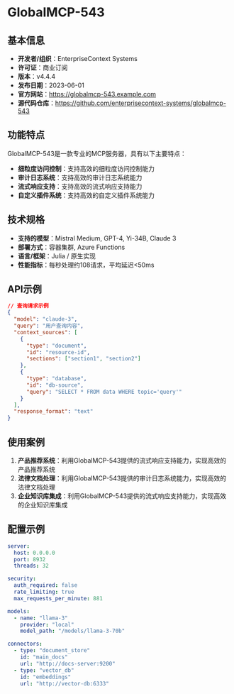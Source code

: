 # GlobalMCP-543

## 基本信息

- **开发者/组织**：EnterpriseContext Systems
- **许可证**：商业订阅
- **版本**：v4.4.4
- **发布日期**：2023-06-01
- **官方网站**：https://globalmcp-543.example.com
- **源代码仓库**：https://github.com/enterprisecontext-systems/globalmcp-543

## 功能特点

GlobalMCP-543是一款专业的MCP服务器，具有以下主要特点：

- **细粒度访问控制**：支持高效的细粒度访问控制能力
- **审计日志系统**：支持高效的审计日志系统能力
- **流式响应支持**：支持高效的流式响应支持能力
- **自定义插件系统**：支持高效的自定义插件系统能力


## 技术规格

- **支持的模型**：Mistral Medium, GPT-4, Yi-34B, Claude 3
- **部署方式**：容器集群, Azure Functions
- **语言/框架**：Julia / 原生实现
- **性能指标**：每秒处理约108请求，平均延迟<50ms

## API示例

```json
// 查询请求示例
{
  "model": "claude-3",
  "query": "用户查询内容",
  "context_sources": [
    {
      "type": "document",
      "id": "resource-id",
      "sections": ["section1", "section2"]
    },
    {
      "type": "database",
      "id": "db-source",
      "query": "SELECT * FROM data WHERE topic='query'"
    }
  ],
  "response_format": "text"
}
```

## 使用案例

1. **产品推荐系统**：利用GlobalMCP-543提供的流式响应支持能力，实现高效的产品推荐系统
2. **法律文档处理**：利用GlobalMCP-543提供的审计日志系统能力，实现高效的法律文档处理
3. **企业知识库集成**：利用GlobalMCP-543提供的流式响应支持能力，实现高效的企业知识库集成


## 配置示例

```yaml
server:
  host: 0.0.0.0
  port: 8932
  threads: 32

security:
  auth_required: false
  rate_limiting: true
  max_requests_per_minute: 881

models:
  - name: "llama-3"
    provider: "local"
    model_path: "/models/llama-3-70b"

connectors:
  - type: "document_store"
    id: "main_docs"
    url: "http://docs-server:9200"
  - type: "vector_db"
    id: "embeddings"
    url: "http://vector-db:6333"
```